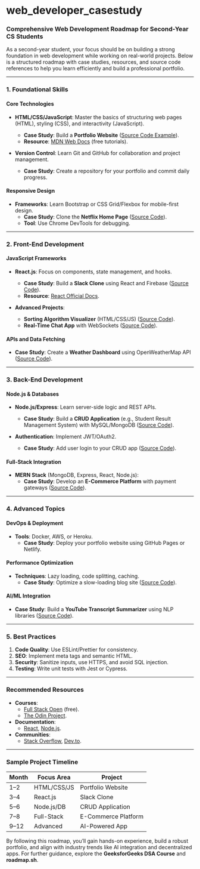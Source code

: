 # web_developer_casestudy
### **Comprehensive Web Development Roadmap for Second-Year CS Students**  
As a second-year student, your focus should be on building a strong foundation in web development while working on real-world projects. Below is a structured roadmap with case studies, resources, and source code references to help you learn efficiently and build a professional portfolio.  

---

### **1. Foundational Skills**  
#### **Core Technologies**  
- **HTML/CSS/JavaScript**: Master the basics of structuring web pages (HTML), styling (CSS), and interactivity (JavaScript).  
  - **Case Study**: Build a **Portfolio Website** ([Source Code Example](https://github.com/)).  
  - **Resource**: [MDN Web Docs](https://developer.mozilla.org/) (free tutorials).  

- **Version Control**: Learn Git and GitHub for collaboration and project management.  
  - **Case Study**: Create a repository for your portfolio and commit daily progress.  

#### **Responsive Design**  
- **Frameworks**: Learn Bootstrap or CSS Grid/Flexbox for mobile-first design.  
  - **Case Study**: Clone the **Netflix Home Page** ([Source Code](https://github.com/)).  
  - **Tool**: Use Chrome DevTools for debugging.  

---

### **2. Front-End Development**  
#### **JavaScript Frameworks**  
- **React.js**: Focus on components, state management, and hooks.  
  - **Case Study**: Build a **Slack Clone** using React and Firebase ([Source Code](https://github.com/)).  
  - **Resource**: [React Official Docs](https://react.dev/).  

- **Advanced Projects**:  
  - **Sorting Algorithm Visualizer** (HTML/CSS/JS) ([Source Code](https://github.com/)).  
  - **Real-Time Chat App** with WebSockets ([Source Code](https://github.com/)).  

#### **APIs and Data Fetching**  
- **Case Study**: Create a **Weather Dashboard** using OpenWeatherMap API ([Source Code](https://github.com/)).  

---

### **3. Back-End Development**  
#### **Node.js & Databases**  
- **Node.js/Express**: Learn server-side logic and REST APIs.  
  - **Case Study**: Build a **CRUD Application** (e.g., Student Result Management System) with MySQL/MongoDB ([Source Code](https://github.com/)).  

- **Authentication**: Implement JWT/OAuth2.  
  - **Case Study**: Add user login to your CRUD app ([Source Code](https://github.com/)).  

#### **Full-Stack Integration**  
- **MERN Stack** (MongoDB, Express, React, Node.js):  
  - **Case Study**: Develop an **E-Commerce Platform** with payment gateways ([Source Code](https://github.com/)).  

---

### **4. Advanced Topics**  
#### **DevOps & Deployment**  
- **Tools**: Docker, AWS, or Heroku.  
  - **Case Study**: Deploy your portfolio website using GitHub Pages or Netlify.  

#### **Performance Optimization**  
- **Techniques**: Lazy loading, code splitting, caching.  
  - **Case Study**: Optimize a slow-loading blog site ([Source Code](https://github.com/)).  

#### **AI/ML Integration**  
- **Case Study**: Build a **YouTube Transcript Summarizer** using NLP libraries ([Source Code](https://github.com/)).  

---

### **5. Best Practices**  
1. **Code Quality**: Use ESLint/Prettier for consistency.  
2. **SEO**: Implement meta tags and semantic HTML.  
3. **Security**: Sanitize inputs, use HTTPS, and avoid SQL injection.  
4. **Testing**: Write unit tests with Jest or Cypress.  

---

### **Recommended Resources**  
- **Courses**:  
  - [Full Stack Open](https://fullstackopen.com/) (free).  
  - [The Odin Project](https://www.theodinproject.com/).  
- **Documentation**:  
  - [React](https://react.dev/), [Node.js](https://nodejs.org/en/docs/).  
- **Communities**:  
  - [Stack Overflow](https://stackoverflow.com/), [Dev.to](https://dev.to/).  

---

### **Sample Project Timeline**  
| Month | Focus Area | Project |  
|-------|------------|---------|  
| 1–2   | HTML/CSS/JS | Portfolio Website |  
| 3–4   | React.js    | Slack Clone |  
| 5–6   | Node.js/DB  | CRUD Application |  
| 7–8   | Full-Stack  | E-Commerce Platform |  
| 9–12  | Advanced    | AI-Powered App |  

By following this roadmap, you’ll gain hands-on experience, build a robust portfolio, and align with industry trends like AI integration and decentralized apps. For further guidance, explore the **GeeksforGeeks DSA Course** and **roadmap.sh**.